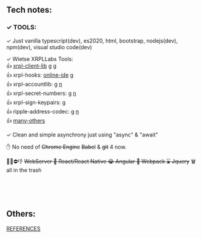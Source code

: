 
## Tech notes:


### ✓ TOOLS:

 ✓ Just vanilla typescript(dev), es2020, html, bootstrap, nodejs(dev), npm(dev), visual studio code(dev)<br/>

 ✓ Wietse XRPLLabs Tools:<br/>
    👍 [xrpl-client-lib](https://xrpl.org/) [g](https://github.com/XRPLF/xrpl.js) [g](https://github.com/XRPL-Labs/xrpl-client)<br/>
    👍 xrpl-hooks: [online-ide](http://hooks.xrpl.org) [g](https://github.com/RichardAH/xrpl.js)<br/>
    👍 xrpl-accountlib: [g](https://github.com/WietseWind/xrpl-accountlib) [n](https://www.npmjs.com/package/xrpl-accountlib)<br/>
    👍 xrpl-secret-numbers: [g](https://github.com/WietseWind/xrpl-secret-numbers) [n](https://www.npmjs.com/package/xrpl-secret-numbers)<br/>
    👍 xrpl-sign-keypairs: [g](https://github.com/XRPL-Labs/xrpl-sign-keypairs)<br>
    👍 ripple-address-codec: [g](https://github.com/XRPLF/xrpl.js/tree/main/packages/ripple-address-codec) [n](https://www.npmjs.com/package/ripple-address-codec)<br>
    👍 [many-others](https://github.com/f1f47a23?tab=stars)<br/>

 ✓ Clean and simple asynchrony just using "async" & "await" <br/>
 

 ✋ No need of ~~Chrome Engine~~  ~~Babel~~ & ~~git~~ 4 now.<br/>

 🚫❌⛔👎 ~~WebServer   💩 React/React Native   😭 Angular   🦴  Webpack   ⌛ Jquery~~ 🗑️ all in the trash<br/>
 
 
 
<br/><br/><br/>
## Others:

 [REFERENCES](https://github.com/f1f47a23/z1x-xrp-wallet/blob/main/docs/awesome-references.md)

